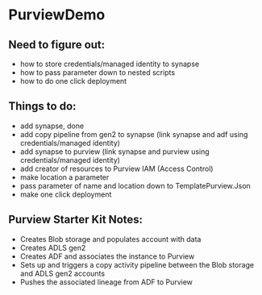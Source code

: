 # PurviewDemo

## Need to figure out:

- how to store credentials/managed identity to synapse
- how to pass parameter down to nested scripts
- how to do one click deployment

## Things to do:

- add synapse, done
- add copy pipeline from gen2 to synapse (link synapse and adf using credentials/managed identity)
- add synapse to purview (link synapse and purview using credentials/managed identity)
- add creator of resources to Purview IAM (Access Control)
- make location a parameter
- pass parameter of name and location down to TemplatePurview.Json
- make one click deployment 

## Purview Starter Kit Notes:

- Creates Blob storage and populates account with data
- Creates ADLS gen2
- Creates ADF and associates the instance to Purview
- Sets up and triggers a copy activity pipeline between the Blob storage and ADLS gen2 accounts
- Pushes the associated lineage from ADF to Purview
